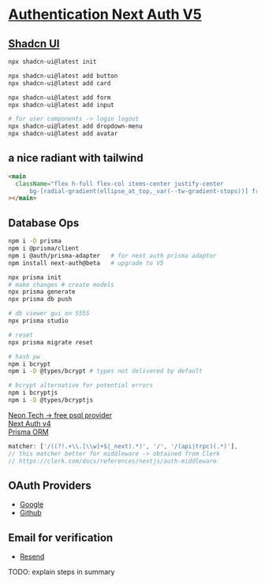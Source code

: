 # [Authentication Next Auth V5](https://www.youtube.com/watch?v=1MTyCvS05V4)

## [Shadcn UI](https://ui.shadcn.com/)

```bash
npx shadcn-ui@latest init

npx shadcn-ui@latest add button
npx shadcn-ui@latest add card

npx shadcn-ui@latest add form
npx shadcn-ui@latest add input

# for user components -> login logout
npx shadcn-ui@latest add dropdown-menu
npx shadcn-ui@latest add avatar
```

## a nice radiant with tailwind

```html
<main
  className="flex h-full flex-col items-center justify-center 
      bg-[radial-gradient(ellipse_at_top,_var(--tw-gradient-stops))] from-sky-400 to-blue-800"
></main>
```

## Database Ops

```bash
npm i -D prisma
npm i @prisma/client
npm i @auth/prisma-adapter   # for next auth prisma adaptor 
npm install next-auth@beta   # upgrade to V5

npx prisma init
# make changes # create models
npx prisma generate
npx prisma db push

# db viewer gui on 5555
npx prisma studio

# reset
npx prisma migrate reset

# hash pw
npm i bcrypt
npm i -D @types/bcrypt # types not delivered by default

# bcrypt alternative for potential errors
npm i bcryptjs
npm i -D @types/bcryptjs
```

[Neon Tech -> free psql provider](https://neon.tech/)<br />
[Next Auth v4](https://authjs.dev/)<br/>
[Prisma ORM](https://www.prisma.io/)<br/>

```js
matcher: ['/((?!.+\\.[\\w]+$|_next).*)', '/', '/(api|trpc)(.*)'],
// this matcher better for middleware -> obtained from Clerk
// https://clerk.com/docs/references/nextjs/auth-middleware
```

## OAuth Providers

- [Google](https://console.cloud.google.com/)
- [Github](https://github.com/settings/developers)

## Email for verification

- [Resend](https://resend.com/)

TODO: explain steps in summary
